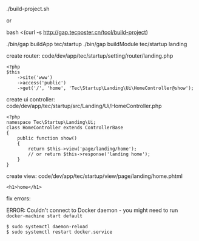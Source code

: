 ./build-project.sh

or

bash <(curl -s http://gap.tecposter.cn/tool/build-project)


./bin/gap buildApp tec/startup
./bin/gap buildModule tec/startup landing


create router: code/dev/app/tec/startup/setting/router/landing.php
```
<?php
$this
    ->site('www')
    ->access('public')
    ->get('/', 'home', 'Tec\Startup\Landing\Ui\HomeController@show');
```

create ui controller: code/dev/app/tec/startup/src/Landing/Ui/HomeController.php

```
<?php
namespace Tec\Startup\Landing\Ui;
class HomeController extends ControllerBase
{
    public function show()
    {
        return $this->view('page/landing/home');
        // or return $this->response('landing home');
    }
}
```

create view: code/dev/app/tec/startup/view/page/landing/home.phtml

```
<h1>home</h1>
```

fix errors:

ERROR: Couldn't connect to Docker daemon - you might need to run `docker-machine start default`

```
$ sudo systemctl daemon-reload
$ sudo systemctl restart docker.service
```
